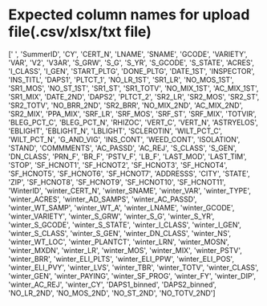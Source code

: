 # Expected column names for upload file(.csv/xlsx/txt file)

[' ', 'SummerID', 'CY', 'CERT_N', 'LNAME', 'SNAME', 'GCODE', 'VARIETY', 'VAR', 'V2', 'V3AR', 'S_GRW', 'S_G', 'S_YR', 'S_GCODE', 'S_STATE', 'ACRES', 'I_CLASS', 'I_GEN', 'START_PLTG', 'DONE_PLTG', 'DATE_1ST', 'INSPECTOR', 'INS_TITL', 'DAPS1', 'PLTCT_1', 'NO_LR_1ST', 'SR1_LR', 'NO_MOS_1ST', 'SR1_MOS', 'NO_ST_1ST', 'SR1_ST', 'SR1_TOTV', 'NO_MIX_1ST', 'AC_MIX_1ST', 'SR1_MIX', 'DATE_2ND', 'DAPS2', 'PLTCT_2', 'SR2_LR', 'SR2_MOS', 'SR2_ST', 'SR2_TOTV', 'NO_BRR_2ND', 'SR2_BRR', 'NO_MIX_2ND', 'AC_MIX_2ND', 'SR2_MIX', 'PPA_MIX', 'SRF_LR', 'SRF_MOS', 'SRF_ST', 'SRF_MIX', 'TOTVIR', 'BLEG_PCT_C', 'BLEG_PCT_N', 'RHIZOC', 'VERT_C', 'VERT_N', 'ASTRYELOS', 'EBLIGHT', 'EBLIGHT_N', 'LBLIGHT', 'SCLEROTIN', 'WILT_PCT_C', 'WILT_PCT_N', 'G_AND_VIG', 'INS_CONT', 'WEED_CONT', 'ISOLATION', 'STAND', 'COMMMENTS', 'AC_PASSD', 'AC_REJ', 'S_CLASS', 'S_GEN', 'DN_CLASS', 'PRN_F', 'BR_F', 'PSTV_F', 'LB_F', 'LAST_MOD', 'LAST_TIM', 'STOP', 'SF_HCNOT1', 'SF_HCNOT2', 'SF_HCNOT3', 'SF_HCNOT4',
                     'SF_HCNOT5', 'SF_HCNOT6', 'SF_HCNOT7', 'ADDRESSS', 'CITY', 'STATE', 'ZIP', 'SF_HCNOT8', 'SF_HCNOT9', 'SF_HCNOT10', 'SF_HCNOT11', 'WinterID', 'winter_CERT_N', 'winter_SNAME', 'winter_VAR', 'winter_TYPE', 'winter_ACRES', 'winter_AD_SAMPS', 'winter_AC_PASSD', 'winter_WT_SAMP', 'winter_WT_A', 'winter_LNAME', 'winter_GCODE', 'winter_VARIETY', 'winter_S_GRW', 'winter_S_G', 'winter_S_YR', 'winter_S_GCODE', 'winter_S_STATE', 'winter_I_CLASS', 'winter_I_GEN', 'winter_S_CLASS', 'winter_S_GEN', 'winter_DN_CLASS', 'winter_NS', 'winter_WT_LOC', 'winter_PLANTCT', 'winter_LRN', 'winter_MOSN', 'winter_MXDN', 'winter_LR', 'winter_MOS', 'winter_MIX', 'winter_PSTV', 'winter_BRR', 'winter_ELI_PLTS', 'winter_ELI_PPW', 'winter_ELI_POS', 'winter_ELI_PVY', 'winter_LVS', 'winter_TBR', 'winter_TOTV', 'winter_CLASS', 'winter_GEN', 'winter_PAYING', 'winter_SF_PROG', 'winter_FY', 'winter_DIP', 'winter_AC_REJ', 'winter_CY', 'DAPS1_binned', 'DAPS2_binned', 'NO_LR_2ND', 'NO_MOS_2ND', 'NO_ST_2ND', 'NO_TOTV_2ND']
